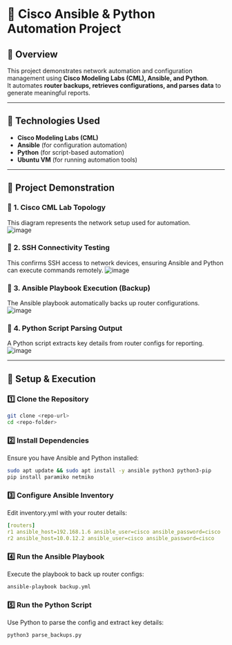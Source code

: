  # 🚀 Cisco Ansible & Python Automation Project

## 📌 Overview
This project demonstrates network automation and configuration management using **Cisco Modeling Labs (CML), Ansible, and Python**.  
It automates **router backups, retrieves configurations, and parses data** to generate meaningful reports.

---

## 🚩 Technologies Used
- **Cisco Modeling Labs (CML)**
- **Ansible** (for configuration automation)
- **Python** (for script-based automation)
- **Ubuntu VM** (for running automation tools)

---

## 📸 Project Demonstration
### 🔹 **1. Cisco CML Lab Topology**
This diagram represents the network setup used for automation.  
![image](https://github.com/user-attachments/assets/e01c1e09-8704-43f4-8ed6-059f8a1b4fec)

### 🔹 **2. SSH Connectivity Testing**
This confirms SSH access to network devices, ensuring Ansible and Python can execute commands remotely.
![image](https://github.com/user-attachments/assets/85c21074-8ec0-45ad-b432-7aad692bba3d)

### 🔹 **3. Ansible Playbook Execution (Backup)**
The Ansible playbook automatically backs up router configurations. 
![image](https://github.com/user-attachments/assets/83489ede-a00e-4f8f-9b31-598061d0b31b)

### 🔹 **4. Python Script Parsing Output**
A Python script extracts key details from router configs for reporting. 
![image](https://github.com/user-attachments/assets/290ff6a2-0c4f-4b96-a859-e7218271aa34)

---
## 🔧 Setup & Execution

### 1️⃣ Clone the Repository
```bash
git clone <repo-url>
cd <repo-folder>
```
### 2️⃣ Install Dependencies
Ensure you have Ansible and Python installed:
```bash
sudo apt update && sudo apt install -y ansible python3 python3-pip
pip install paramiko netmiko
```
### 3️⃣ Configure Ansible Inventory
Edit inventory.yml with your router details:
```yml
[routers]
r1 ansible_host=192.168.1.6 ansible_user=cisco ansible_password=cisco
r2 ansible_host=10.0.12.2 ansible_user=cisco ansible_password=cisco
```
### 4️⃣ Run the Ansible Playbook
Execute the playbook to back up router configs:
```bash
ansible-playbook backup.yml
```
### 5️⃣ Run the Python Script
Use Python to parse the config and extract key details:
```bash
python3 parse_backups.py
```











